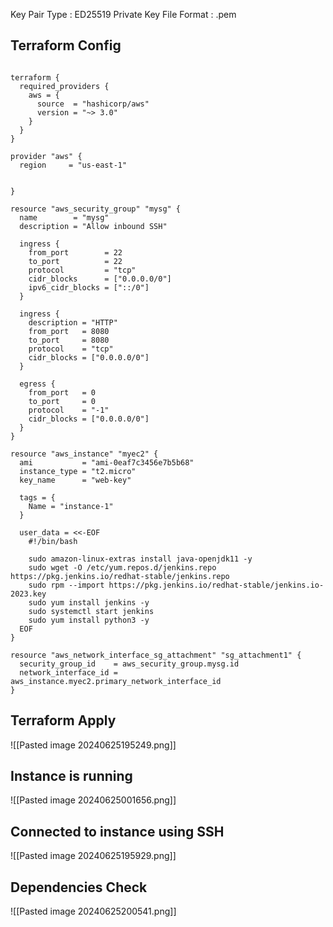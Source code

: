 Key Pair Type : ED25519
Private Key File Format : .pem
## Terraform Config
```hcl

terraform {
  required_providers {
    aws = {
      source  = "hashicorp/aws"
      version = "~> 3.0"
    }
  }
}

provider "aws" {
  region     = "us-east-1"


}

resource "aws_security_group" "mysg" {
  name        = "mysg"
  description = "Allow inbound SSH"

  ingress {
    from_port        = 22
    to_port          = 22
    protocol         = "tcp"
    cidr_blocks      = ["0.0.0.0/0"]
    ipv6_cidr_blocks = ["::/0"]
  }

  ingress {
    description = "HTTP"
    from_port   = 8080
    to_port     = 8080
    protocol    = "tcp"
    cidr_blocks = ["0.0.0.0/0"]
  }

  egress {
    from_port   = 0
    to_port     = 0
    protocol    = "-1"
    cidr_blocks = ["0.0.0.0/0"]
  }
}

resource "aws_instance" "myec2" {
  ami           = "ami-0eaf7c3456e7b5b68"
  instance_type = "t2.micro"
  key_name      = "web-key"

  tags = {
    Name = "instance-1"
  }

  user_data = <<-EOF
    #!/bin/bash

    sudo amazon-linux-extras install java-openjdk11 -y
    sudo wget -O /etc/yum.repos.d/jenkins.repo https://pkg.jenkins.io/redhat-stable/jenkins.repo
    sudo rpm --import https://pkg.jenkins.io/redhat-stable/jenkins.io-2023.key
    sudo yum install jenkins -y
    sudo systemctl start jenkins
    sudo yum install python3 -y
  EOF
}

resource "aws_network_interface_sg_attachment" "sg_attachment1" {
  security_group_id    = aws_security_group.mysg.id
  network_interface_id = aws_instance.myec2.primary_network_interface_id
}

```
## Terraform Apply
![[Pasted image 20240625195249.png]]
## Instance is running 
![[Pasted image 20240625001656.png]]
## Connected to instance using SSH
![[Pasted image 20240625195929.png]]
## Dependencies Check
![[Pasted image 20240625200541.png]]
